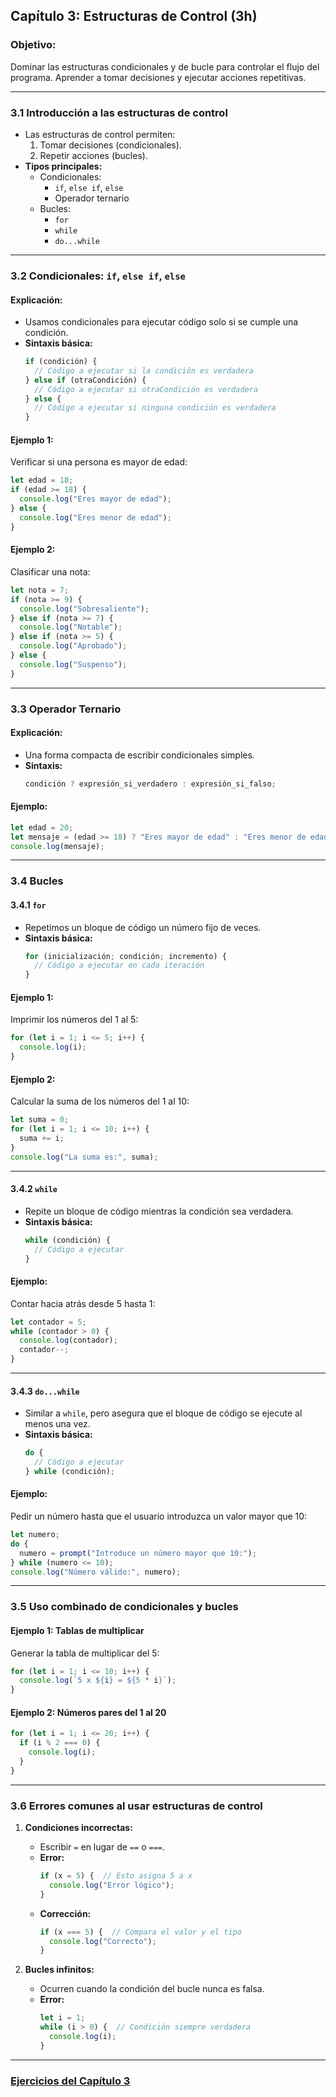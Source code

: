 ## **Capítulo 3: Estructuras de Control (3h)**

### **Objetivo:**
Dominar las estructuras condicionales y de bucle para controlar el flujo del programa. Aprender a tomar decisiones y ejecutar acciones repetitivas.

---

### **3.1 Introducción a las estructuras de control**
- Las estructuras de control permiten:
  1. Tomar decisiones (condicionales).
  2. Repetir acciones (bucles).
- **Tipos principales:**
  - Condicionales:
    - `if`, `else if`, `else`
    - Operador ternario
  - Bucles:
    - `for`
    - `while`
    - `do...while`

---

### **3.2 Condicionales: `if`, `else if`, `else`**

#### **Explicación:**
- Usamos condicionales para ejecutar código solo si se cumple una condición.
- **Sintaxis básica:**
  ```javascript
  if (condición) {
    // Código a ejecutar si la condición es verdadera
  } else if (otraCondición) {
    // Código a ejecutar si otraCondición es verdadera
  } else {
    // Código a ejecutar si ninguna condición es verdadera
  }
  ```

#### **Ejemplo 1:**
Verificar si una persona es mayor de edad:
```javascript
let edad = 18;
if (edad >= 18) {
  console.log("Eres mayor de edad");
} else {
  console.log("Eres menor de edad");
}
```

#### **Ejemplo 2:**
Clasificar una nota:
```javascript
let nota = 7;
if (nota >= 9) {
  console.log("Sobresaliente");
} else if (nota >= 7) {
  console.log("Notable");
} else if (nota >= 5) {
  console.log("Aprobado");
} else {
  console.log("Suspenso");
}
```

---

### **3.3 Operador Ternario**

#### **Explicación:**
- Una forma compacta de escribir condicionales simples.
- **Sintaxis:**
  ```javascript
  condición ? expresión_si_verdadero : expresión_si_falso;
  ```

#### **Ejemplo:**
```javascript
let edad = 20;
let mensaje = (edad >= 18) ? "Eres mayor de edad" : "Eres menor de edad";
console.log(mensaje);
```

---

### **3.4 Bucles**

#### **3.4.1 `for`**

- Repetimos un bloque de código un número fijo de veces.
- **Sintaxis básica:**
  ```javascript
  for (inicialización; condición; incremento) {
    // Código a ejecutar en cada iteración
  }
  ```

#### **Ejemplo 1:**
Imprimir los números del 1 al 5:
```javascript
for (let i = 1; i <= 5; i++) {
  console.log(i);
}
```

#### **Ejemplo 2:**
Calcular la suma de los números del 1 al 10:
```javascript
let suma = 0;
for (let i = 1; i <= 10; i++) {
  suma += i;
}
console.log("La suma es:", suma);
```

---

#### **3.4.2 `while`**

- Repite un bloque de código mientras la condición sea verdadera.
- **Sintaxis básica:**
  ```javascript
  while (condición) {
    // Código a ejecutar
  }
  ```

#### **Ejemplo:**
Contar hacia atrás desde 5 hasta 1:
```javascript
let contador = 5;
while (contador > 0) {
  console.log(contador);
  contador--;
}
```

---

#### **3.4.3 `do...while`**

- Similar a `while`, pero asegura que el bloque de código se ejecute al menos una vez.
- **Sintaxis básica:**
  ```javascript
  do {
    // Código a ejecutar
  } while (condición);
  ```

#### **Ejemplo:**
Pedir un número hasta que el usuario introduzca un valor mayor que 10:
```javascript
let numero;
do {
  numero = prompt("Introduce un número mayor que 10:");
} while (numero <= 10);
console.log("Número válido:", numero);
```

---

### **3.5 Uso combinado de condicionales y bucles**

#### **Ejemplo 1: Tablas de multiplicar**
Generar la tabla de multiplicar del 5:
```javascript
for (let i = 1; i <= 10; i++) {
  console.log(`5 x ${i} = ${5 * i}`);
}
```

#### **Ejemplo 2: Números pares del 1 al 20**
```javascript
for (let i = 1; i <= 20; i++) {
  if (i % 2 === 0) {
    console.log(i);
  }
}
```

---

### **3.6 Errores comunes al usar estructuras de control**

1. **Condiciones incorrectas:**
   - Escribir `=` en lugar de `==` o `===`.
   - **Error:**
     ```javascript
     if (x = 5) {  // Esto asigna 5 a x
       console.log("Error lógico");
     }
     ```
   - **Corrección:**
     ```javascript
     if (x === 5) {  // Compara el valor y el tipo
       console.log("Correcto");
     }
     ```

2. **Bucles infinitos:**
   - Ocurren cuando la condición del bucle nunca es falsa.
   - **Error:**
     ```javascript
     let i = 1;
     while (i > 0) {  // Condición siempre verdadera
       console.log(i);
     }
     ```

---

### [**Ejercicios del Capítulo 3**](./ejercicios.md)



